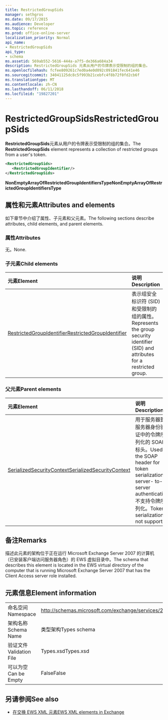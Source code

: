 ```yaml
---
title: RestrictedGroupSids
manager: sethgros
ms.date: 09/17/2015
ms.audience: Developer
ms.topic: reference
ms.prod: office-online-server
localization_priority: Normal
api_name:
- RestrictedGroupSids
api_type:
- schema
ms.assetid: 569ab552-5616-444a-a7f5-de366a684a34
description: RestrictedGroupSids 元素从用户的令牌表示受限制的组的集合。
ms.openlocfilehash: fcfee809261c7ed0a4e0d092c091841fec641e46
ms.sourcegitcommit: 34041125dc8c5f993b21cebfc4f8b72f0fd2cb6f
ms.translationtype: MT
ms.contentlocale: zh-CN
ms.lasthandoff: 06/11/2018
ms.locfileid: "19827201"
---
```

# <a name="restrictedgroupsids"></a><span data-ttu-id="17fc0-103">RestrictedGroupSids</span><span class="sxs-lookup"><span data-stu-id="17fc0-103">RestrictedGroupSids</span></span>

<span data-ttu-id="17fc0-104">**RestrictedGroupSids**元素从用户的令牌表示受限制的组的集合。</span><span class="sxs-lookup"><span data-stu-id="17fc0-104">The **RestrictedGroupSids** element represents a collection of restricted groups from a user's token.</span></span> 
  
```xml
<RestrictedGroupSids>
   <RestrictedGroupIdentifier/>
</RestrictedGroupSids>
```

 <span data-ttu-id="17fc0-105">**NonEmptyArrayOfRestrictedGroupIdentifiersType**</span><span class="sxs-lookup"><span data-stu-id="17fc0-105">**NonEmptyArrayOfRestrictedGroupIdentifiersType**</span></span>
## <a name="attributes-and-elements"></a><span data-ttu-id="17fc0-106">属性和元素</span><span class="sxs-lookup"><span data-stu-id="17fc0-106">Attributes and elements</span></span>

<span data-ttu-id="17fc0-107">如下章节中介绍了属性、子元素和父元素。</span><span class="sxs-lookup"><span data-stu-id="17fc0-107">The following sections describe attributes, child elements, and parent elements.</span></span>
  
### <a name="attributes"></a><span data-ttu-id="17fc0-108">属性</span><span class="sxs-lookup"><span data-stu-id="17fc0-108">Attributes</span></span>

<span data-ttu-id="17fc0-109">无。</span><span class="sxs-lookup"><span data-stu-id="17fc0-109">None.</span></span>
  
### <a name="child-elements"></a><span data-ttu-id="17fc0-110">子元素</span><span class="sxs-lookup"><span data-stu-id="17fc0-110">Child elements</span></span>

|<span data-ttu-id="17fc0-111">**元素**</span><span class="sxs-lookup"><span data-stu-id="17fc0-111">**Element**</span></span>|<span data-ttu-id="17fc0-112">**说明**</span><span class="sxs-lookup"><span data-stu-id="17fc0-112">**Description**</span></span>|
|:-----|:-----|
|[<span data-ttu-id="17fc0-113">RestrictedGroupIdentifier</span><span class="sxs-lookup"><span data-stu-id="17fc0-113">RestrictedGroupIdentifier</span></span>](restrictedgroupidentifier.md) <br/> |<span data-ttu-id="17fc0-114">表示组安全标识符 (SID) 和受限制的组的属性。</span><span class="sxs-lookup"><span data-stu-id="17fc0-114">Represents the group security identifier (SID) and attributes for a restricted group.</span></span>  <br/> |
   
### <a name="parent-elements"></a><span data-ttu-id="17fc0-115">父元素</span><span class="sxs-lookup"><span data-stu-id="17fc0-115">Parent elements</span></span>

|<span data-ttu-id="17fc0-116">**元素**</span><span class="sxs-lookup"><span data-stu-id="17fc0-116">**Element**</span></span>|<span data-ttu-id="17fc0-117">**说明**</span><span class="sxs-lookup"><span data-stu-id="17fc0-117">**Description**</span></span>|
|:-----|:-----|
|[<span data-ttu-id="17fc0-118">SerializedSecurityContext</span><span class="sxs-lookup"><span data-stu-id="17fc0-118">SerializedSecurityContext</span></span>](serializedsecuritycontext.md) <br/> |<span data-ttu-id="17fc0-119">用于服务器到服务器身份验证中的令牌序列化的 SOAP 标头。</span><span class="sxs-lookup"><span data-stu-id="17fc0-119">Used in the SOAP header for token serialization in server- to-server authentication.</span></span> <span data-ttu-id="17fc0-120">不支持令牌序列化。</span><span class="sxs-lookup"><span data-stu-id="17fc0-120">Token serialization is not supported.</span></span>  <br/> |
   
## <a name="remarks"></a><span data-ttu-id="17fc0-121">备注</span><span class="sxs-lookup"><span data-stu-id="17fc0-121">Remarks</span></span>

<span data-ttu-id="17fc0-122">描述此元素的架构位于正在运行 Microsoft Exchange Server 2007 的计算机（已安装客户端访问服务器角色）的 EWS 虚拟目录中。</span><span class="sxs-lookup"><span data-stu-id="17fc0-122">The schema that describes this element is located in the EWS virtual directory of the computer that is running Microsoft Exchange Server 2007 that has the Client Access server role installed.</span></span>
  
## <a name="element-information"></a><span data-ttu-id="17fc0-123">元素信息</span><span class="sxs-lookup"><span data-stu-id="17fc0-123">Element information</span></span>

|||
|:-----|:-----|
|<span data-ttu-id="17fc0-124">命名空间</span><span class="sxs-lookup"><span data-stu-id="17fc0-124">Namespace</span></span>  <br/> |http://schemas.microsoft.com/exchange/services/2006/types  <br/> |
|<span data-ttu-id="17fc0-125">架构名称</span><span class="sxs-lookup"><span data-stu-id="17fc0-125">Schema Name</span></span>  <br/> |<span data-ttu-id="17fc0-126">类型架构</span><span class="sxs-lookup"><span data-stu-id="17fc0-126">Types schema</span></span>  <br/> |
|<span data-ttu-id="17fc0-127">验证文件</span><span class="sxs-lookup"><span data-stu-id="17fc0-127">Validation File</span></span>  <br/> |<span data-ttu-id="17fc0-128">Types.xsd</span><span class="sxs-lookup"><span data-stu-id="17fc0-128">Types.xsd</span></span>  <br/> |
|<span data-ttu-id="17fc0-129">可以为空</span><span class="sxs-lookup"><span data-stu-id="17fc0-129">Can be Empty</span></span>  <br/> |<span data-ttu-id="17fc0-130">False</span><span class="sxs-lookup"><span data-stu-id="17fc0-130">False</span></span>  <br/> |
   
## <a name="see-also"></a><span data-ttu-id="17fc0-131">另请参阅</span><span class="sxs-lookup"><span data-stu-id="17fc0-131">See also</span></span>



- [<span data-ttu-id="17fc0-132">在交换 EWS XML 元素</span><span class="sxs-lookup"><span data-stu-id="17fc0-132">EWS XML elements in Exchange</span></span>](ews-xml-elements-in-exchange.md)

